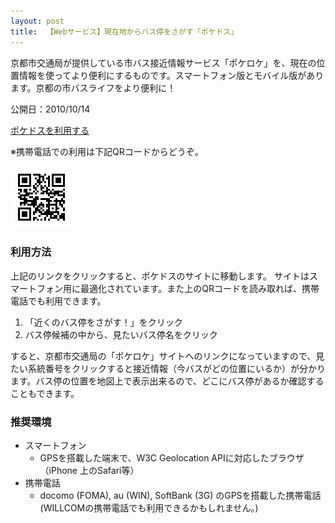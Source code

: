 ```yaml
---
layout: post
title:  【Webサービス】現在地からバス停をさがす「ポケドス」
---
```


京都市交通局が提供している市バス接近情報サービス「ポケロケ」を、現在の位置情報を使ってより便利にするものです。スマートフォン版とモバイル版があります。京都の市バスライフをより便利に！

公開日：2010/10/14

[ポケドスを利用する](http://bus.capybala.com/)

※携帯電話での利用は下記QRコードからどうぞ。

![QRコード](/images/pokedos/pokedos_qr.gif)

### 利用方法
上記のリンクをクリックすると、ポケドスのサイトに移動します。
サイトはスマートフォン用に最適化されています。また上のQRコードを読み取れば、携帯電話でも利用できます。

1. 「近くのバス停をさがす！」をクリック
2. バス停候補の中から、見たいバス停名をクリック

すると、京都市交通局の「ポケロケ」サイトへのリンクになっていますので、見たい系統番号をクリックすると接近情報（今バスがどの位置にいるか）が分かります。バス停の位置を地図上で表示出来るので、どこにバス停があるか確認することもできます。

### 推奨環境
- スマートフォン
    - GPSを搭載した端末で、W3C Geolocation APIに対応したブラウザ（iPhone 上のSafari等）
- 携帯電話
    - docomo (FOMA), au (WIN), SoftBank (3G) のGPSを搭載した携帯電話 (WILLCOMの携帯電話でも利用できるかもしれません。)
